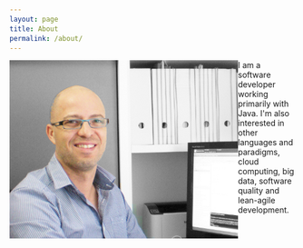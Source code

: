 ```yaml
---
layout: page
title: About
permalink: /about/
---
```


<img align="left" alt="Alfredo Diaz photo" src="/images/photo.png"/>

 I am a software developer working primarily with Java. I'm also interested in other languages and paradigms, cloud computing, big data, software quality and lean-agile development.